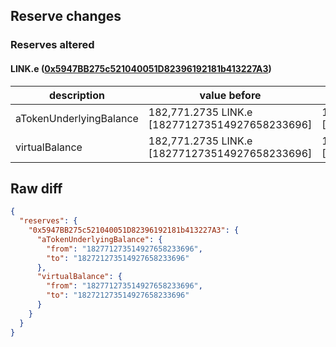 ## Reserve changes

### Reserves altered

#### LINK.e ([0x5947BB275c521040051D82396192181b413227A3](https://snowtrace.io/address/0x5947BB275c521040051D82396192181b413227A3))

| description | value before | value after |
| --- | --- | --- |
| aTokenUnderlyingBalance | 182,771.2735 LINK.e [182771273514927658233696] | 182,721.2735 LINK.e [182721273514927658233696] |
| virtualBalance | 182,771.2735 LINK.e [182771273514927658233696] | 182,721.2735 LINK.e [182721273514927658233696] |


## Raw diff

```json
{
  "reserves": {
    "0x5947BB275c521040051D82396192181b413227A3": {
      "aTokenUnderlyingBalance": {
        "from": "182771273514927658233696",
        "to": "182721273514927658233696"
      },
      "virtualBalance": {
        "from": "182771273514927658233696",
        "to": "182721273514927658233696"
      }
    }
  }
}
```